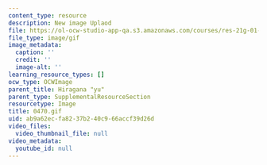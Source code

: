 ```yaml
---
content_type: resource
description: New image Uplaod
file: https://ol-ocw-studio-app-qa.s3.amazonaws.com/courses/res-21g-01-kana-spring-2010/ab9a62ecfa8237b240c966accf39d26d_0470.gif
file_type: image/gif
image_metadata:
  caption: ''
  credit: ''
  image-alt: ''
learning_resource_types: []
ocw_type: OCWImage
parent_title: Hiragana "yu"
parent_type: SupplementalResourceSection
resourcetype: Image
title: 0470.gif
uid: ab9a62ec-fa82-37b2-40c9-66accf39d26d
video_files:
  video_thumbnail_file: null
video_metadata:
  youtube_id: null
---
```

